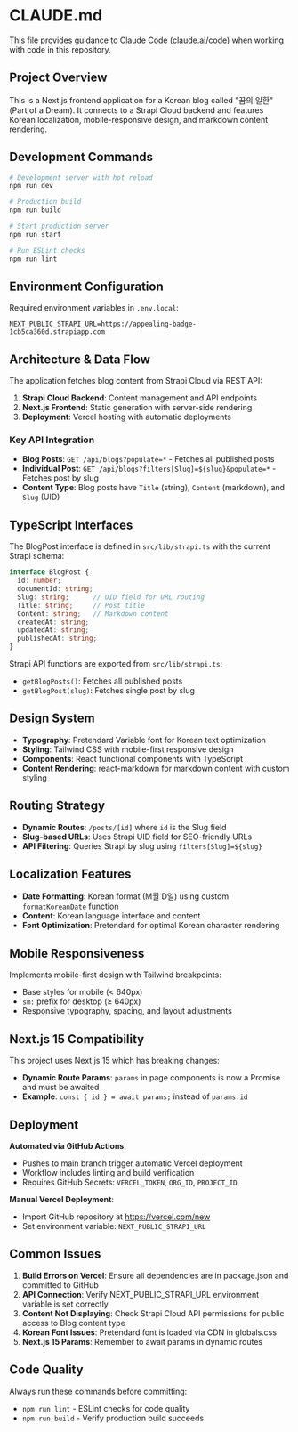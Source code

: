 # CLAUDE.md

This file provides guidance to Claude Code (claude.ai/code) when working with code in this repository.

## Project Overview

This is a Next.js frontend application for a Korean blog called "꿈의 일환" (Part of a Dream). It connects to a Strapi Cloud backend and features Korean localization, mobile-responsive design, and markdown content rendering.

## Development Commands

```bash
# Development server with hot reload
npm run dev

# Production build
npm run build

# Start production server
npm run start

# Run ESLint checks
npm run lint
```

## Environment Configuration

Required environment variables in `.env.local`:

```
NEXT_PUBLIC_STRAPI_URL=https://appealing-badge-1cb5ca360d.strapiapp.com
```

## Architecture & Data Flow

The application fetches blog content from Strapi Cloud via REST API:

1. **Strapi Cloud Backend**: Content management and API endpoints
2. **Next.js Frontend**: Static generation with server-side rendering
3. **Deployment**: Vercel hosting with automatic deployments

### Key API Integration

- **Blog Posts**: `GET /api/blogs?populate=*` - Fetches all published posts
- **Individual Post**: `GET /api/blogs?filters[Slug]=${slug}&populate=*` - Fetches post by slug
- **Content Type**: Blog posts have `Title` (string), `Content` (markdown), and `Slug` (UID)

## TypeScript Interfaces

The BlogPost interface is defined in `src/lib/strapi.ts` with the current Strapi schema:

```typescript
interface BlogPost {
  id: number;
  documentId: string;
  Slug: string;      // UID field for URL routing
  Title: string;     // Post title
  Content: string;   // Markdown content
  createdAt: string;
  updatedAt: string;
  publishedAt: string;
}
```

Strapi API functions are exported from `src/lib/strapi.ts`:
- `getBlogPosts()`: Fetches all published posts
- `getBlogPost(slug)`: Fetches single post by slug

## Design System

- **Typography**: Pretendard Variable font for Korean text optimization
- **Styling**: Tailwind CSS with mobile-first responsive design
- **Components**: React functional components with TypeScript
- **Content Rendering**: react-markdown for markdown content with custom styling

## Routing Strategy

- **Dynamic Routes**: `/posts/[id]` where `id` is the Slug field
- **Slug-based URLs**: Uses Strapi UID field for SEO-friendly URLs
- **API Filtering**: Queries Strapi by slug using `filters[Slug]=${slug}`

## Localization Features

- **Date Formatting**: Korean format (M월 D일) using custom `formatKoreanDate` function
- **Content**: Korean language interface and content
- **Font Optimization**: Pretendard for optimal Korean character rendering

## Mobile Responsiveness

Implements mobile-first design with Tailwind breakpoints:
- Base styles for mobile (< 640px)
- `sm:` prefix for desktop (≥ 640px)
- Responsive typography, spacing, and layout adjustments

## Next.js 15 Compatibility

This project uses Next.js 15 which has breaking changes:
- **Dynamic Route Params**: `params` in page components is now a Promise and must be awaited
- **Example**: `const { id } = await params;` instead of `params.id`

## Deployment

**Automated via GitHub Actions**: 
- Pushes to main branch trigger automatic Vercel deployment
- Workflow includes linting and build verification
- Requires GitHub Secrets: `VERCEL_TOKEN`, `ORG_ID`, `PROJECT_ID`

**Manual Vercel Deployment**:
- Import GitHub repository at https://vercel.com/new
- Set environment variable: `NEXT_PUBLIC_STRAPI_URL`

## Common Issues

1. **Build Errors on Vercel**: Ensure all dependencies are in package.json and committed to GitHub
2. **API Connection**: Verify NEXT_PUBLIC_STRAPI_URL environment variable is set correctly
3. **Content Not Displaying**: Check Strapi Cloud API permissions for public access to Blog content type
4. **Korean Font Issues**: Pretendard font is loaded via CDN in globals.css
5. **Next.js 15 Params**: Remember to await params in dynamic routes

## Code Quality

Always run these commands before committing:
- `npm run lint` - ESLint checks for code quality
- `npm run build` - Verify production build succeeds